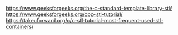 https://www.geeksforgeeks.org/the-c-standard-template-library-stl/
https://www.geeksforgeeks.org/cpp-stl-tutorial/
https://takeuforward.org/c/c-stl-tutorial-most-frequent-used-stl-containers/
